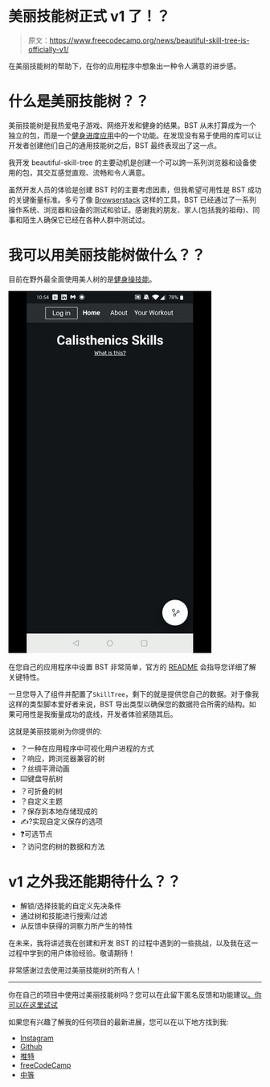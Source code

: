 # 美丽技能树正式 v1 了！？

> 原文：<https://www.freecodecamp.org/news/beautiful-skill-tree-is-officially-v1/>

在美丽技能树的帮助下，在你的应用程序中想象出一种令人满意的进步感。

# 什么是美丽技能树？？

美丽技能树是我热爱电子游戏、网络开发和健身的结果。BST 从未打算成为一个独立的包，而是一个[健身进度应用](https://calisthenicsskills.com/)中的一个功能。在发现没有易于使用的库可以让开发者创建他们自己的通用技能树之后，BST 最终表现出了这一点。

我开发 beautiful-skill-tree 的主要动机是创建一个可以跨一系列浏览器和设备使用的包，其交互感觉直观、流畅和令人满意。

虽然开发人员的体验是创建 BST 时的主要考虑因素，但我希望可用性是 BST 成功的关键衡量标准。多亏了像 [Browserstack](https://www.browserstack.com/) 这样的工具，BST 已经通过了一系列操作系统、浏览器和设备的测试和验证。感谢我的朋友、家人(包括我的祖母)、同事和陌生人确保它已经在各种人群中测试过。

# 我可以用美丽技能树做什么？？

目前在野外最全面使用美人树的是[健身操技能](https://calisthenicsskills.com/)。

![ezgif.com-video-to-gif](img/d967fe1e2da8f9b5db92204ef81031d0.png)

在您自己的应用程序中设置 BST 非常简单，官方的 [README](https://github.com/andrico1234/beautiful-skill-tree/blob/master/README.md) 会指导您详细了解关键特性。

一旦您导入了组件并配置了`SkillTree`，剩下的就是提供您自己的数据。对于像我这样的类型脚本爱好者来说，BST 导出类型以确保您的数据符合所需的结构。如果可用性是我衡量成功的底线，开发者体验紧随其后。

这就是美丽技能树为你提供的:

*   ？一种在应用程序中可视化用户进程的方式
*   ？️响应，跨浏览器兼容的树
*   ？丝绸平滑动画
*   ⌨️键盘导航树
*   ？可折叠的树
*   ？自定义主题
*   ？保存到本地存储现成的
*   ✍?实现自定义保存的选项
*   ❓可选节点
*   ？访问您的树的数据和方法

# v1 之外我还能期待什么？？

*   解锁/选择技能的自定义先决条件
*   通过树和技能进行搜索/过滤
*   从反馈中获得的洞察力所产生的特性

在未来，我将讲述我在创建和开发 BST 的过程中遇到的一些挑战，以及我在这一过程中学到的用户体验经验。敬请期待！

非常感谢过去使用过美丽技能树的所有人！

* * *

你在自己的项目中使用过美丽技能树吗？您可以在此留下匿名反馈和功能建议[。你可以在这里试试](https://docs.google.com/forms/d/e/1FAIpQLSfQ5cJSMt4nLTVsXP88_0EfPXbzSwHoJlzWRW5nBWKNMtKSHA/viewform?usp=sf_link)

如果您有兴趣了解我的任何项目的最新进展，您可以在以下地方找到我:

*   [Instagram](https://www.instagram.com/andricokaroulla/?hl=en)
*   [Github](https://github.com/andrico1234)
*   [推特](https://twitter.com/andricokaroulla?lang=en)
*   [freeCodeCamp](https://www.freecodecamp.org/news/author/andrico/)
*   [中等](https://medium.com/@andricokaroulla)